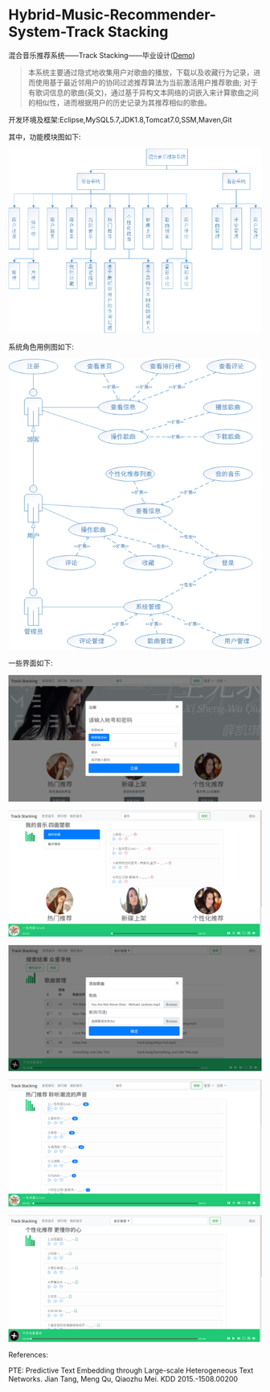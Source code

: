 # Hybrid-Music-Recommender-System-Track Stacking
混合音乐推荐系统——Track Stacking——毕业设计([Demo](http://www.trackstacking.top:8080))
>本系统主要通过隐式地收集用户对歌曲的播放，下载以及收藏行为记录，进而使用基于最近邻用户的协同过滤推荐算法为当前激活用户推荐歌曲; 对于有歌词信息的歌曲(英文)，通过基于异构文本网络的词嵌入来计算歌曲之间的相似性，进而根据用户的历史记录为其推荐相似的歌曲。

开发环境及框架:Eclipse,MySQL5.7,JDK1.8,Tomcat7.0,SSM,Maven,Git

其中，功能模块图如下:

![](https://raw.githubusercontent.com/wangruns/wangruns.github.io/master/images/project/Hybrid-Music-Recommender-System/functionModule.png)

系统角色用例图如下:

![](https://raw.githubusercontent.com/wangruns/wangruns.github.io/master/images/project/Hybrid-Music-Recommender-System/roleCase.png)

一些界面如下:

![](https://raw.githubusercontent.com/wangruns/wangruns.github.io/master/images/project/Hybrid-Music-Recommender-System/Selection_001.png)

![](https://raw.githubusercontent.com/wangruns/wangruns.github.io/master/images/project/Hybrid-Music-Recommender-System/Selection_002.png)

![](https://raw.githubusercontent.com/wangruns/wangruns.github.io/master/images/project/Hybrid-Music-Recommender-System/Selection_003.png)

![](https://raw.githubusercontent.com/wangruns/wangruns.github.io/master/images/project/Hybrid-Music-Recommender-System/Selection_004.png)

![](https://raw.githubusercontent.com/wangruns/wangruns.github.io/master/images/project/Hybrid-Music-Recommender-System/Selection_005.png)

References:

PTE: Predictive Text Embedding through Large-scale Heterogeneous Text Networks. Jian Tang, Meng Qu, Qiaozhu Mei. KDD 2015.-1508.00200